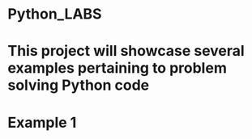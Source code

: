 # Python_LABS
#
# This project will showcase several examples pertaining to problem solving Python code
#
# Example 1 

